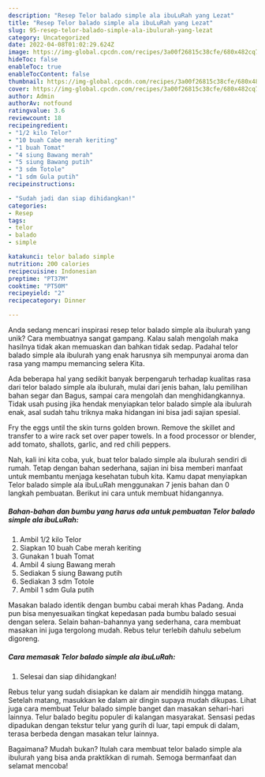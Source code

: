 ```yaml
---
description: "Resep Telor balado simple ala ibuLuRah yang Lezat"
title: "Resep Telor balado simple ala ibuLuRah yang Lezat"
slug: 95-resep-telor-balado-simple-ala-ibulurah-yang-lezat
category: Uncategorized
date: 2022-04-08T01:02:29.624Z
image: https://img-global.cpcdn.com/recipes/3a00f26815c38cfe/680x482cq70/telor-balado-simple-ala-ibulurah-foto-resep-utama.jpg
hideToc: false
enableToc: true
enableTocContent: false
thumbnail: https://img-global.cpcdn.com/recipes/3a00f26815c38cfe/680x482cq70/telor-balado-simple-ala-ibulurah-foto-resep-utama.jpg
cover: https://img-global.cpcdn.com/recipes/3a00f26815c38cfe/680x482cq70/telor-balado-simple-ala-ibulurah-foto-resep-utama.jpg
author: Admin
authorAv: notfound
ratingvalue: 3.6
reviewcount: 18
recipeingredient:
- "1/2 kilo Telor"
- "10 buah Cabe merah keriting"
- "1 buah Tomat"
- "4 siung Bawang merah"
- "5 siung Bawang putih"
- "3 sdm Totole"
- "1 sdm Gula putih"
recipeinstructions:

- "Sudah jadi dan siap dihidangkan!"
categories:
- Resep
tags:
- telor
- balado
- simple

katakunci: telor balado simple 
nutrition: 200 calories
recipecuisine: Indonesian
preptime: "PT37M"
cooktime: "PT50M"
recipeyield: "2"
recipecategory: Dinner

---
```





Anda sedang mencari inspirasi resep telor balado simple ala ibulurah yang unik? Cara membuatnya sangat gampang. Kalau salah mengolah maka hasilnya tidak akan memuaskan dan bahkan tidak sedap. Padahal telor balado simple ala ibulurah yang enak harusnya sih mempunyai aroma dan rasa yang mampu memancing selera Kita.





Ada beberapa hal yang sedikit banyak berpengaruh terhadap kualitas rasa dari telor balado simple ala ibulurah, mulai dari jenis bahan, lalu pemilihan bahan segar dan Bagus, sampai cara mengolah dan menghidangkannya. Tidak usah pusing jika hendak menyiapkan telor balado simple ala ibulurah enak,      asal sudah tahu triknya maka hidangan ini bisa jadi sajian spesial.














Fry the eggs until the skin turns golden brown. Remove the skillet and transfer to a wire rack set over paper towels. In a food processor or blender, add tomato, shallots, garlic, and red chili peppers.






Nah, kali ini kita coba, yuk, buat telor balado simple ala ibulurah sendiri di rumah. Tetap dengan bahan sederhana, sajian ini bisa memberi manfaat untuk membantu menjaga kesehatan tubuh kita. Kamu dapat menyiapkan Telor balado simple ala ibuLuRah menggunakan 7 jenis bahan dan 0 langkah pembuatan. Berikut ini cara untuk membuat hidangannya.

<!--inarticleads1-->

##### Bahan-bahan dan bumbu yang harus ada untuk pembuatan Telor balado simple ala ibuLuRah:

1. Ambil 1/2 kilo Telor
1. Siapkan 10 buah Cabe merah keriting
1. Gunakan 1 buah Tomat
1. Ambil 4 siung Bawang merah
1. Sediakan 5 siung Bawang putih
1. Sediakan 3 sdm Totole
1. Ambil 1 sdm Gula putih


Masakan balado identik dengan bumbu cabai merah khas Padang. Anda pun bisa menyesuaikan tingkat kepedasan pada bumbu balado sesuai dengan selera. Selain bahan-bahannya yang sederhana, cara membuat masakan ini juga tergolong mudah. Rebus telur terlebih dahulu sebelum digoreng. 

<!--inarticleads2-->

##### Cara memasak Telor balado simple ala ibuLuRah:


1. Selesai dan siap dihidangkan!

Rebus telur yang sudah disiapkan ke dalam air mendidih hingga matang. Setelah matang, masukkan ke dalam air dingin supaya mudah dikupas. Lihat juga cara membuat Telur balado simple banget dan masakan sehari-hari lainnya. Telur balado begitu populer di kalangan masyarakat. Sensasi pedas dipadukan dengan tekstur telur yang gurih di luar, tapi empuk di dalam, terasa berbeda dengan masakan telur lainnya. 

Bagaimana? Mudah bukan? Itulah cara membuat telor balado simple ala ibulurah yang bisa anda praktikkan di rumah. Semoga bermanfaat dan selamat mencoba!
